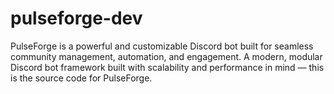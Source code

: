 # pulseforge-dev
PulseForge is a powerful and customizable Discord bot built for seamless community management, automation, and engagement. A modern, modular Discord bot framework built with scalability and performance in mind — this is the source code for PulseForge.
